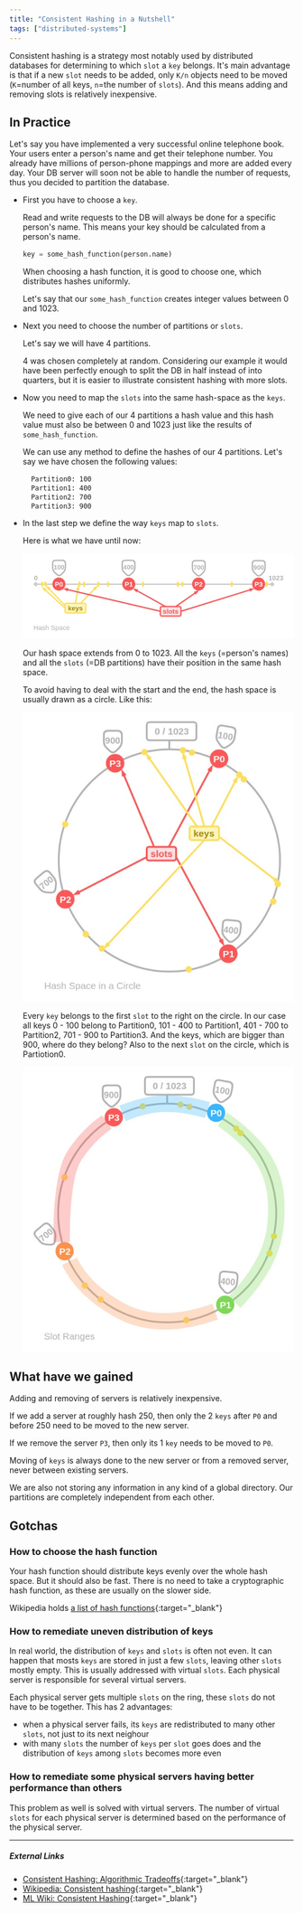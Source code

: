 ```yaml
---
title: "Consistent Hashing in a Nutshell"
tags: ["distributed-systems"]
---
```


Consistent hashing is a strategy most notably used by distributed databases for determining to which `slot` a `key` belongs. It's main advantage is that if a new `slot` needs to be added, only `K/n` objects need to be moved  (`K`=number of all keys, `n`=the number of `slots`). And this means adding and removing slots is relatively inexpensive.

## In Practice

Let's say you have implemented a very successful online telephone book. Your users enter a person's name and get their telephone number. You already have millions of person-phone mappings and more are added every day. Your DB server will soon not be able to handle the number of requests, thus you decided to partition the database.

- First you have to choose a `key`. 

  Read and write requests to the DB will always be done for a specific person's name. This means your key should be calculated from a person's name. 

  ```python
  key = some_hash_function(person.name)
  ```
  
  When choosing a hash function, it is good to choose one, which distributes hashes uniformly.  
  
  Let's say that our `some_hash_function` creates integer values between 0 and 1023. 

- Next you need to choose the number of partitions or `slots`. 

  Let's say we will have 4 partitions. 

  4 was chosen completely at random. Considering our example it would have been perfectly enough to split the DB in half instead of into quarters, but it is easier to illustrate consistent hashing with more slots.

- Now you need to map the `slots` into the same hash-space as the `keys`.

  We need to give each of our 4 partitions a hash value and this hash value must also be between 0 and 1023 just like the results of `some_hash_function`. 

  We can use any method to define the hashes of our 4 partitions. Let's say we have chosen the following values: 
  
  ```
    Partition0: 100
    Partition1: 400
    Partition2: 700
    Partition3: 900
  ```

- In the last step we define the way `keys` map to `slots`.

  Here is what we have until now:

  ![hash-space-line](/assets/consistent-hashing-space-line.jpg)

  Our hash space extends from 0 to 1023. All the `keys` (=person's names) and all the `slots` (=DB partitions) have their position in the same hash space.

  To avoid having to deal with the start and the end, the hash space is usually drawn as a circle. Like this:

  ![hash-space-circle](/assets/consistent-hashing-space-circle.jpg)

  Every `key` belongs to the first `slot` to the right on the circle. In our case all keys 0 - 100 belong to Partition0, 101 - 400 to Partition1, 401 - 700 to Partition2, 701 - 900 to Partition3. And the keys, which are bigger than 900, where do they belong? Also to the next `slot` on the circle, which is Partiotion0.

  ![hash-space-ranges](/assets/consistent-hashing-space-ranges.jpg)

  
## What have we gained 

Adding and removing of servers is relatively inexpensive.
  
If we add a server at roughly hash 250, then only the 2 `keys` after `P0` and before 250 need to be moved to the new server.

If we remove the server `P3`, then only its 1 `key` needs to be moved to `P0`.

Moving of `keys` is always done to the new server or from a removed server, never between existing servers.

We are also not storing any information in any kind of a global directory. Our partitions are completely independent from each other.

## Gotchas

### How to choose the hash function

Your hash function should distribute keys evenly over the whole hash space. But it should also be fast. There is no need to take a cryptographic hash function, as these are usually on the slower side.

Wikipedia holds [a list of hash functions](https://en.wikipedia.org/wiki/List_of_hash_functions){:target="_blank"}

### How to remediate uneven distribution of keys

In real world, the distribution of `keys` and `slots` is often not even. It can happen that mosts `keys` are stored in just a few `slots`, leaving other `slots` mostly empty. This is usually addressed with virtual `slots`. Each physical server is responsible for several virtual servers.

Each physical server gets multiple `slots` on the ring, these `slots` do not have to be together. This has 2 advantages: 
- when a physical server fails, its `keys` are redistributed to many other `slots`, not just to its next neighour
- with many `slots` the number of `keys` per `slot` goes does and the distribution of `keys` among `slots` becomes more even

### How to remediate some physical servers having better performance than others

This problem as well is solved with virtual servers. The number of virtual `slots` for each physical server is determined based on the performance of the physical server.


-----------------------------------------


##### External Links

- [Consistent Hashing: Algorithmic Tradeoffs](https://medium.com/@dgryski/consistent-hashing-algorithmic-tradeoffs-ef6b8e2fcae8){:target="_blank"}
- [Wikipedia: Consistent hashing](https://en.wikipedia.org/wiki/Consistent_hashing){:target="_blank"}
- [ML Wiki: Consistent Hashing](http://mlwiki.org/index.php/Consistent_Hashing#Virtual_Nodes){:target="_blank"}

